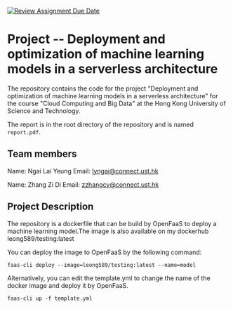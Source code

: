 [![Review Assignment Due Date](https://classroom.github.com/assets/deadline-readme-button-22041afd0340ce965d47ae6ef1cefeee28c7c493a6346c4f15d667ab976d596c.svg)](https://classroom.github.com/a/jzfQvm5J)
# Project -- Deployment and optimization of machine learning models in a serverless architecture

The repository contains the code for the project "Deployment and optimization of machine learning models in a serverless architecture" for the course "Cloud Computing and Big Data" at the Hong Kong University of Science and Technology.

The report is in the root directory of the repository and is named `report.pdf`.
## Team members
Name: Ngai Lai Yeung
Email: lyngai@connect.ust.hk

Name: Zhang Zi Di
Email: zzhangcy@connect.ust.hk

## Project Description
The repository is a dockerfile that can be build by OpenFaaS to deploy a machine learning model.The image is also available on my dockerhub leong589/testing:latest

You can deploy the image to OpenFaaS by the following command:

`faas-cli deploy --image=leong589/testing:latest --name=model`

Alternatively, you can edit the template.yml to change the name of the docker image and deploy it by OpenFaaS.

`faas-cli up -f template.yml`


